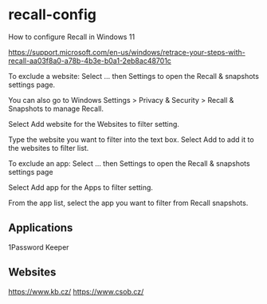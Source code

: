 # recall-config
How to configure Recall in Windows 11


https://support.microsoft.com/en-us/windows/retrace-your-steps-with-recall-aa03f8a0-a78b-4b3e-b0a1-2eb8ac48701c

To exclude a website:
Select … then Settings to open the Recall & snapshots settings page.

You can also go to Windows Settings > Privacy & Security > Recall & Snapshots to manage Recall.

Select Add website for the Websites to filter setting.

Type the website you want to filter into the text box. Select Add to add it to the websites to filter list.

To exclude an app:
Select … then Settings to open the Recall & snapshots settings page

Select Add app for the Apps to filter setting.

From the app list, select the app you want to filter from Recall snapshots.


## Applications

1Password
Keeper

## Websites

https://www.kb.cz/
https://www.csob.cz/
